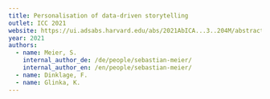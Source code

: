 ```yaml
---
title: Personalisation of data-driven storytelling
outlet: ICC 2021
website: https://ui.adsabs.harvard.edu/abs/2021AbICA...3..204M/abstract
year: 2021
authors:
  - name: Meier, S.
    internal_author_de: /de/people/sebastian-meier/
    internal_author_en: /en/people/sebastian-meier/
  - name: Dinklage, F.
  - name: Glinka, K.
---
```

